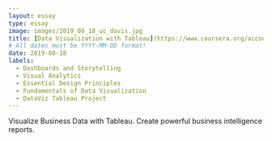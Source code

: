 ```yaml
---
layout: essay
type: essay
image: images/2019_08_18_uc_davis.jpg
title: [Data Visualization with Tableau](https://www.coursera.org/account/accomplishments/specialization/6CCDC75BDFPP)
# All dates must be YYYY-MM-DD format!
date: 2019-08-18
labels:
  - Dashboards and Storytelling 
  - Visual Analytics
  - Essential Design Principles
  - Fundamentals of Data Visualization
  - DataViz Tableau Project
---
```

Visualize Business Data with Tableau. Create powerful business intelligence reports.




